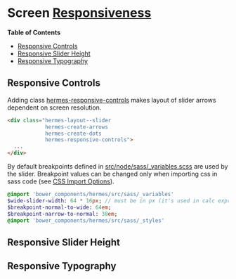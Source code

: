 <!--

   Copyright 2015 Maciej Chałapuk

   Licensed under the Apache License, Version 2.0 (the "License");
   you may not use this file except in compliance with the License.
   You may obtain a copy of the License at

       http://www.apache.org/licenses/LICENSE-2.0

   Unless required by applicable law or agreed to in writing, software
   distributed under the License is distributed on an "AS IS" BASIS,
   WITHOUT WARRANTIES OR CONDITIONS OF ANY KIND, either express or implied.
   See the License for the specific language governing permissions and
   limitations under the License.

-->

# Screen [Responsiveness](https://en.wikipedia.org/wiki/Responsive_web_design)

**Table of Contents**

 * [Responsive Controls](#responsive-controls)
 * [Responsive Slider Height](#responsive-slider-height)
 * [Responsive Typography](#responsive-typography)

## Responsive Controls

Adding class [hermes-responsive-controls][0] makes layout of slider arrows
dependent on screen resolution.

```html
<div class="hermes-layout--slider
            hermes-create-arrows
            hermes-create-dots
            hermes-responsive-controls">
  ...
</div>
```

By default breakpoints defined in [src/node/sass/\_variables.scss][1] are used
by the slider. Breakpoint values can be changed only when importing css in sass
code (see [CSS Import Options][2]).

```sass
@import 'bower_components/hermes/src/sass/_variables'
$wide-slider-width: 64 * 16px; // must be in px (it's used in calc expressions)
$breakpoint-normal-to-wide: 64em;
$breakpoint-narrow-to-normal: 38em;
@import 'bower_components/hermes/src/sass/_styles'
```

[0]: class-names.md#hermes-responsive-controls
[1]: ../src/sass/_variables.scss
[2]: css-import-options.md

## Responsive Slider Height

## Responsive Typography

